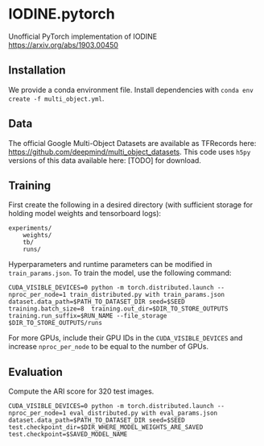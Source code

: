 # IODINE.pytorch
Unofficial PyTorch implementation of IODINE https://arxiv.org/abs/1903.00450

## Installation

We provide a conda environment file. Install dependencies with `conda env create -f multi_object.yml`.

## Data

The official Google Multi-Object Datasets are available as TFRecords here: https://github.com/deepmind/multi_object_datasets.
This code uses `h5py` versions of this data available here: [TODO] for download.

## Training

First create the following in a desired directory (with sufficient storage for holding model weights and tensorboard logs):
```
experiments/
    weights/
    tb/
    runs/
```
Hyperparameters and runtime parameters can be modified in `train_params.json`. To train the model, use the following command:
```
CUDA_VISIBLE_DEVICES=0 python -m torch.distributed.launch --nproc_per_node=1 train_distributed.py with train_params.json dataset.data_path=$PATH_TO_DATASET_DIR seed=$SEED training.batch_size=8  training.out_dir=$DIR_TO_STORE_OUTPUTS training.run_suffix=$RUN_NAME --file_storage $DIR_TO_STORE_OUTPUTS/runs
```
For more GPUs, include their GPU IDs in the `CUDA_VISIBLE_DEVICES` and increase `nproc_per_node` to be equal to the number of GPUs.

## Evaluation

Compute the ARI score for 320 test images.

```
CUDA_VISIBLE_DEVICES=0 python -m torch.distributed.launch --nproc_per_node=1 eval_distributed.py with eval_params.json dataset.data_path=$PATH_TO_DATASET_DIR seed=$SEED test.checkpoint_dir=$DIR_WHERE_MODEL_WEIGHTS_ARE_SAVED test.checkpoint=$SAVED_MODEL_NAME
```
